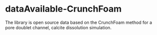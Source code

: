 # dataAvailable-CrunchFoam
The library is open source data based on the CrunchFoam method for a pore doublet channel, calcite dissolution simulation.
